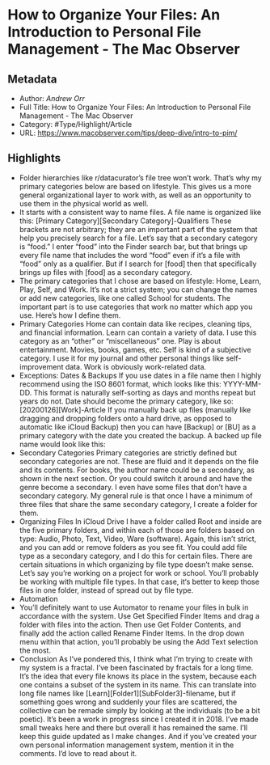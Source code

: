 # How to Organize Your Files: An Introduction to Personal File Management - The Mac Observer

## Metadata

* Author: *Andrew Orr*
* Full Title: How to Organize Your Files: An Introduction to Personal File Management - The Mac Observer
* Category: #Type/Highlight/Article
* URL: https://www.macobserver.com/tips/deep-dive/intro-to-pim/

## Highlights

* Folder hierarchies like r/datacurator’s file tree won’t work. That’s why my primary categories below are based on lifestyle. This gives us a more general organizational layer to work with, as well as an opportunity to use them in the physical world as well.
* It starts with a consistent way to name files. A file name is organized like this:
  \[Primary Category\]\[Secondary Category\]-Qualifiers
  These brackets are not arbitrary; they are an important part of the system that help you precisely search for a file. Let’s say that a secondary category is “food.” I enter “food” into the Finder search bar, but that brings up every file name that includes the word “food” even if it’s a file with “food” only as a qualifier. But if I search for \[food\] then that specifically brings up files with \[food\] as a secondary category.
* The primary categories that I chose are based on lifestyle: Home, Learn, Play, Self, and Work. It’s not a strict system; you can change the names or add new categories, like one called School for students. The important part is to use categories that work no matter which app you use. Here’s how I define them.
* Primary Categories
  Home can contain data like recipes, cleaning tips, and financial information.
  Learn can contain a variety of data. I use this category as an “other” or “miscellaneous” one.
  Play is about entertainment. Movies, books, games, etc.
  Self is kind of a subjective category. I use it for my journal and other personal things like self-improvement data.
  Work is obviously work-related data.
* Exceptions: Dates & Backups
  If you use dates in a file name then I highly recommend using the ISO 8601 format, which looks like this: YYYY-MM-DD. This format is naturally self-sorting as days and months repeat but years do not. Date should become the primary category, like so:
  \[20200126\]\[Work\]-Article
  If you manually back up files (manually like dragging and dropping folders onto a hard drive, as opposed to automatic like iCloud Backup) then you can have \[Backup\] or \[BU\] as a primary category with the date you created the backup. A backed up file name would look like this:
* Secondary Categories
  Primary categories are strictly defined but secondary categories are not. These are fluid and it depends on the file and its contents. For books, the author name could be a secondary, as shown in the next section. Or you could switch it around and have the genre become a secondary. I even have some files that don’t have a secondary category. My general rule is that once I have a minimum of three files that share the same secondary category, I create a folder for them.
* Organizing Files
  In iCloud Drive I have a folder called Root and inside are the five primary folders, and within each of those are folders based on type: Audio, Photo, Text, Video, Ware (software). Again, this isn’t strict, and you can add or remove folders as you see fit. You could add file type as a secondary category, and I do this for certain files.
  There are certain situations in which organizing by file type doesn’t make sense. Let’s say you’re working on a project for work or school. You’ll probably be working with multiple file types. In that case, it‘s better to keep those files in one folder, instead of spread out by file type.
* Automation
* You’ll definitely want to use Automator to rename your files in bulk in accordance with the system. Use Get Specified Finder Items and drag a folder with files into the action. Then use Get Folder Contents, and finally add the action called Rename Finder Items. In the drop down menu within that action, you’ll probably be using the Add Text selection the most.
* Conclusion
  As I’ve pondered this, I think what I’m trying to create with my system is a fractal. I’ve been fascinated by fractals for a long time. It’s the idea that every file knows its place in the system, because each one contains a subset of the system in its name. This can translate into long file names like \[Learn\]\[Folder1\]\[SubFolder3\]-filename, but if something goes wrong and suddenly your files are scattered, the collective can be remade simply by looking at the individuals (to be a bit poetic).
  It’s been a work in progress since I created it in 2018. I’ve made small tweaks here and there but overall it has remained the same. I’ll keep this guide updated as I make changes. And if you’ve created your own personal information management system, mention it in the comments. I’d love to read about it.
